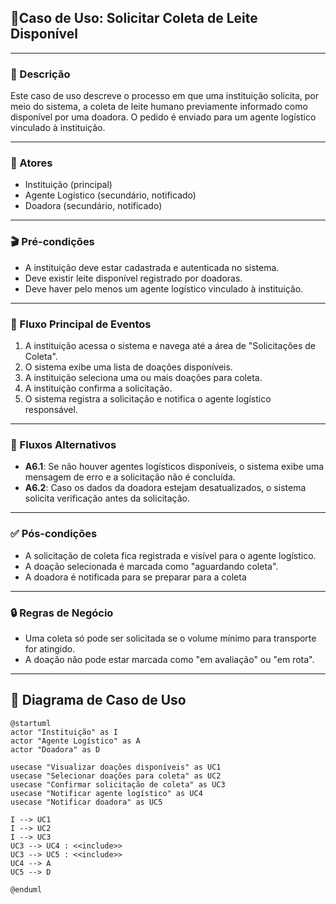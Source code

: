 ## 📄Caso de Uso: Solicitar Coleta de Leite Disponível

---

### 🎯 Descrição
Este caso de uso descreve o processo em que uma instituição solicita, por meio do sistema, a coleta de leite humano previamente informado como disponível por uma doadora. O pedido é enviado para um agente logístico vinculado à instituição.

---

### 👥 Atores
- Instituição (principal)
- Agente Logístico (secundário, notificado)
- Doadora (secundário, notificado)

---

### 🎬 Pré-condições
- A instituição deve estar cadastrada e autenticada no sistema.
- Deve existir leite disponível registrado por doadoras.
- Deve haver pelo menos um agente logístico vinculado à instituição.

---

### 🔁 Fluxo Principal de Eventos
1. A instituição acessa o sistema e navega até a área de "Solicitações de Coleta".
2. O sistema exibe uma lista de doações disponíveis.
3. A instituição seleciona uma ou mais doações para coleta.
4. A instituição confirma a solicitação.
5. O sistema registra a solicitação e notifica o agente logístico responsável.

---

### 🔁 Fluxos Alternativos
- **A6.1**: Se não houver agentes logísticos disponíveis, o sistema exibe uma mensagem de erro e a solicitação não é concluída.
- **A6.2**: Caso os dados da doadora estejam desatualizados, o sistema solicita verificação antes da solicitação.

---

### ✅ Pós-condições
- A solicitação de coleta fica registrada e visível para o agente logístico.
- A doação selecionada é marcada como "aguardando coleta".
- A doadora é notificada para se preparar para a coleta

---

### 🔒 Regras de Negócio
- Uma coleta só pode ser solicitada se o volume mínimo para transporte for atingido.
- A doação não pode estar marcada como "em avaliação" ou "em rota".

---

## 🎯 Diagrama de Caso de Uso

```plantuml
@startuml
actor "Instituição" as I
actor "Agente Logístico" as A
actor "Doadora" as D

usecase "Visualizar doações disponíveis" as UC1
usecase "Selecionar doações para coleta" as UC2
usecase "Confirmar solicitação de coleta" as UC3
usecase "Notificar agente logístico" as UC4
usecase "Notificar doadora" as UC5

I --> UC1
I --> UC2
I --> UC3
UC3 --> UC4 : <<include>>
UC3 --> UC5 : <<include>>
UC4 --> A
UC5 --> D

@enduml
